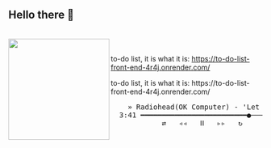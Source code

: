 ## Hello there 👋

<br>
  <a>
    <img align="left" width="200px" src="https://cdn2.albumoftheyear.org/375x0/album/ok-computer-1.jpg" style="max-width: 100%;">
  </a>
<br>

<p>
  to-do list, it is what it is: <a href="https://to-do-list-front-end-4r4j.onrender.com/">https://to-do-list-front-end-4r4j.onrender.com/</a>
</p>
to-do list, it is what it is: https://to-do-list-front-end-4r4j.onrender.com/

<pre>
    » Radiohead(OK Computer) - 'Let Down' «
  3:41 ━━━━━━━━━━━━━━━━━━━━━━━━━●─────────── 4:59
            ⇄   ◃◃   ⅠⅠ   ▹▹   ↻
</pre>
